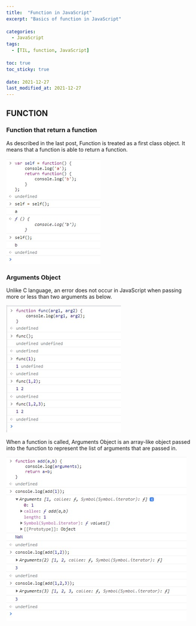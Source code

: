 ```yaml
---
title:  "Function in JavaScript"
excerpt: "Basics of function in JavaScript"

categories:
  - JavaScript
tags:
  - [TIL, function, JavaScript]

toc: true
toc_sticky: true
 
date: 2021-12-27
last_modified_at: 2021-12-27
---
```

## FUNCTION

### Function that return a function
As described in the last post, Function is treated as a first class object. It means that a function is able to return a function. 

![JS](/img/JavaScript/JS3/2021-12-27-JS3-1.jpg)

### Arguments Object

Unlike C language, an error does not occur in JavaScript when passing more or less than two arguments as below. 

![JS](/img/JavaScript/JS3/2021-12-27-JS3-2.jpg)

When a function is called, Arguments Object is an array-like object passed into the function to represent the list of arguments that are passed in. 

![JS](/img/JavaScript/JS3/2021-12-27-JS3-3.jpg)
